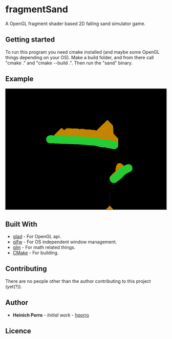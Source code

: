 # fragmentSand
A OpenGL fragment shader based 2D falling sand simulator game.

## Getting started

To run this program you need cmake installed (and maybe some OpenGL things depending on your OS).
Make a build folder, and from there call "cmake ." and "cmake --build .". Then run the "sand" binary.

## Example

![example](resources/example.png)

## Built With

* [glad]( https://github.com/Dav1dde/glad ) - For OpenGL api.
* [glfw]( https://www.glfw.org/docs/3.3/index.html ) - For OS independent window management.
* [glm]( https://glm.g-truc.net/0.9.4/index.html ) - For math related things.
* [CMake]( https://cmake.org/cmake/help/v3.13/index.html ) - For building.

## Contributing

There are no people other than the author contributing to this project (yet(?)).

## Author

* **Heinich Porro** - *Initial work* - [hporro](https://github.com/hporro)

[//]: # "See also the list of [contributors](https://github.com/hporro/fragmentSand/contributors) who participated in this project."

## Licence
